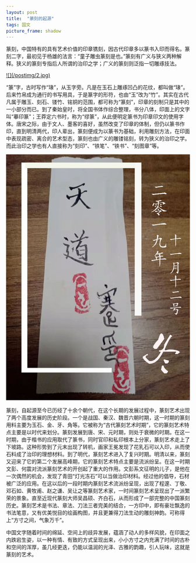 ```yaml
---
layout: post
title:  "篆刻的起源"
tags: 国文
picture_frame: shadow  
---
```

篆刻，中国特有的具有艺术价值的印章镌刻，因古代印章多以篆书入印而得名。篆刻二字，最初见于杨雄的法言：“童子雕虫篆刻是也。”篆刻有广义与狭义两种解释。狭义的篆刻专指后人所谓的治印之学；广义的篆刻则泛指一切雕琢技法。
<p></p>
<a href="/2019/11/12/jianwei.html">
![](/postimg/2.jpg)
</a>
<!--more-->

“篆”字，古时写作“瑑”，从玉字旁。凡是在玉石上雕琢凹凸的花纹，都叫做“瑑”。后来竹帛成为通行的书写用具，于是篆字的形符，也由“玉”改为“竹”。其实在古代凡属于雕玉、刻石、镂竹、铭铜的范围，都可称为“篆刻”，印章的刻制只是其中的一小部分而已。到了秦始皇时，将全国书体作综合整理，书分八体，印面上的文字叫“摹印篆”；王莽定六书时，称为“缪篆”，从此便明定篆书为印章印文的使用字体。唐宋之际，由于文人、墨客的喜好，虽然改变了印章的体制，但仍以篆书作印，直到明清两代，印人辈出，篆刻便成为以篆书为基础，利用雕刻方法，在印面中表现疏密、离合的艺术型态，篆刻也由广义的雕镂铭刻，转为狭义的治印之学。而此治印之学也有人直接称为“刻印”、“铁笔”、“铁书”、“刻图章”等。


![](/postimg/3.jpg)

篆刻，自起源至今已历经了十余个朝代，在这个长期的发展过程中，篆刻艺术出现了两个高度发展的历史阶段。一个是战国、秦汉、魏晋六朝时期，这一时期的篆刻用料主要为玉石、金、牙、角等。它被称为“古代篆刻艺术时期”，它的篆刻艺术特点主要是以时代来划分。篆刻发展到唐、宋、元时期，则处于衰微的时期。在这一时期，由于楷书的应用取代了篆书，同时官印和私印根本上分家，篆刻艺术走上了下坡路。这种形势到了元末出现了转机，画家王冕发现了花乳石可以入印，从而使石料成了治印的理想材料。到了明代，篆刻艺术进入了复兴时期。明清以来，篆刻又迎来了它的第二个发展高峰期，它的篆刻艺术特点主要是流派纷呈。在这一时期文彭、何震对流派篆刻艺术的开创起了重大的作用。文彭系文征明的儿子，是他在一次偶然的机会，发现了青田“灯光冻石”可以当做治印材料。经过他的倡导，石材被广泛的应用。在这以后的一段时期内篆刻艺术流派纷呈现，出现了程邃、丁敬、邓石如、黄牧甫、赵之谦、吴让之等篆刻艺术家，一时间篆刻艺术呈现出了一派繁荣的景象。直至近现代篆刻大师吴昌硕、齐白石，从而形成了一部完整的中国篆刻历史。篆刻艺术是书法、章法、刀法三者完美的结合，一方印中，即有豪壮飘逸的书法笔意，又有优美悦目的绘画构图，并且更兼得刀法生动的雕刻神韵。可称得上“方寸之间，气象万千”。

中国文字随着时间的绵延、空间上的歧异发展，蕴涵了动人的多样风貌，在印面之内跌宕生姿，以一种有情、有致的方式呈现出来，小小方寸之内充满了时间的古朴和空间的浑厚，虽几经更迭，仍能以温润的光泽、古雅的韵趣，引人玩味，这就是篆刻的艺术。



